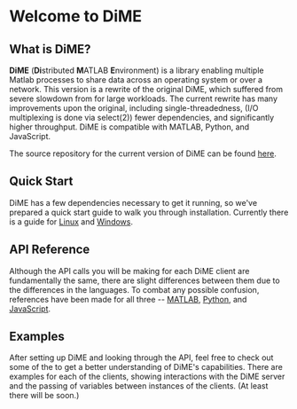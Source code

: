 # Welcome to DiME

## What is DiME?

**DiME** (**Di**stributed **M**ATLAB **E**nvironment) is a library enabling multiple Matlab processes to share data across an operating system or over a network. This version is a rewrite of the original DiME, which suffered from severe slowdown from for large workloads. The current rewrite has many improvements upon the original, including single-threadedness, (I/O multiplexing is done via select(2)) fewer dependencies, and significantly higher throughput. DiME is compatible with MATLAB, Python, and JavaScript.

The source repository for the current version of DiME can be found [here](https://github.com/CURENT/dime).

## Quick Start
DiME has a few dependencies necessary to get it running, so we've prepared a quick start guide to walk you through installation. Currently there is a guide for [Linux](/quick_start/linux) and [Windows](/quick_start/windows). 


## API Reference
Although the API calls you will be making for each DiME client are fundamentally the same, there are slight differences between them due to the differences in the languages. To combat any possible confusion, references have been made for all three -- [MATLAB](/api/matlab), [Python](/api/python), and [JavaScript](/api/javascript).

## Examples
After setting up DiME and looking through the API, feel free to check out some of the to get a better understanding of DiME's capabilities. There are examples for each of the clients, showing interactions with the DiME server and the passing of variables between instances of the clients. (At least there will be soon.)  


